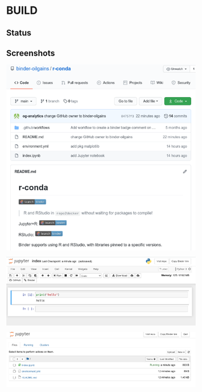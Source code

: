 # BUILD

## Status


## Screenshots

![image-20210129110813910](assets/BUILD/image-20210129110813910.png)



![image-20210129110830721](assets/BUILD/image-20210129110830721.png)





![image-20210129110848660](assets/BUILD/image-20210129110848660.png)



